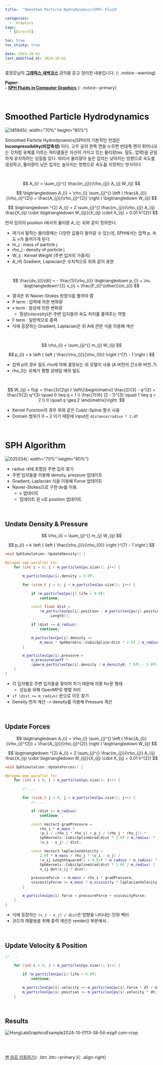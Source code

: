 ```yaml
---
title:  "Smoothed Particle Hydrodynamics(SPH) Fluid" 

categories:
  -  Graphics
tags:
  - [DirectX]

toc: true
toc_sticky: true

date: 2024-10-02
last_modified_at: 2024-10-02
---
```



홍정모님의 **[그래픽스 새싹코스](https://honglab.co.kr/)** 강의를 듣고 정리한 내용입니다.
{: .notice--warning}

**Paper: <br>- [SPH Fluids in Computer Graphics](https://cg.informatik.uni-freiburg.de/publications/2014_EG_SPH_STAR.pdf)**
{: .notice--primary}

<br>

# Smoothed Particle Hydrodynamics

![145945](https://github.com/user-attachments/assets/80f1d02f-75ed-4c24-ad18-3aa6863a879e){: width="70%" height="80%"}

Smoothed Particle Hydrodynamics(SPH)의 기본적인 컨셉은 **Incompressibility(비압축성)** 이다. 고무 공의 한쪽 면을 누르면 반대쪽 면이 튀어나오는 것처럼 유체를 이루는 파티클들은 자신이 가지고 있는 물리량(ex. 밀도, 압력)을 균일하게 유지하려는 성질을 있다. 따라서 물리량이 높은 입자는 낮아지는 방향으로 속도를 생성하고, 물리량이 낮은 입자는 높아지는 방향으로 속도를 지정하는 방식이다.

<br>

$$ A_{i} = \sum_{j}^{} \frac{m_{j}}{\rho_{j}} A_{j} W_{ij} $$

$$ \bigtriangledown A_{i} = \rho_{i} \sum_{j}^{} \left ( \frac{A_{i}}{\rho_{i}^{2}} + \frac{A_{j}}{\rho_{j}^{2}} \right ) \bigtriangledown W_{ij} $$

$$ \bigtriangledown ^{2} A_{i} = 2 \sum_{j}^{} \frac{m_{j}}{\rho_{j}} A_{ij} \frac{X_{ij} \cdot  \bigtriangledown W_{ij}}{X_{ij} \cdot X_{ij} + 0.01 h^{2}}  $$

먼저 임의의 position i에서의 물리량 A_i는 위와 같이 정의한다. 
- 여기서 말하는 물리량에는 다양한 값들이 들어갈 수 있는데, SPH에서는 압력 p, 속도 v가 들어가게 된다.
- m_j : mass of particle j
- rho_j : density of particle j
- W_ij : Kernel Weight (주변 입자의 가중치)
- A_i의 Gradient, Laplacian은 수치적으로 위와 같이 표현 

<br>

$$  \frac{dv_{i}}{dt} = - \frac{1}{\rho_{i}} \bigtriangledown p_{i} + \nu \bigtriangledown^{2} v_{i} + \frac{F_{i}^{other}}{m_{i}} $$

- 결국은 위 Navier-Stokes 방정식을 풀어야 함
- P term : 압력에 의한 변화량
- v term : 점성에 의한 변화량
  - 점성(viscosity)은 주변 입자들의 속도 차이를 줄여주는 역할
- F term : 일반적으로 중력
- 식에 등장하는 Gradient, Laplacian은 위 A에 관한 식을 이용해 계산

<br>

$$ \rho_{i} = \sum_{j}^{} m_{j} W_{ij} $$

$$ p_{i} = k \left ( \left ( \frac{\rho_{i}}{\rho_{0}} \right )^{7} - 1 \right ) $$

- 압력 p의 경우 밀도 rho에 의해 결정되는 위 모델이 사용 (A 버전의 간소화 버전..?)
- rho_0는 유체가 평형 상태일 때의 밀도

<br>

$$ 
W_{ij} = f(q) = \frac{3}{2\pi } \left\{\begin{matrix}
\frac{2}{3} - q^{2} + \frac{1}{2} q^{3} \quad 0 \leq q < 1
\\ \frac{1}{6} (2 - 1)^{3} \quad 1 \leq q < 2
\\ 0 \quad q \geq 2
\end{matrix}\right.
$$ 

- Kernel Function의 경우 위와 같은 Cubic-Spline 함수 사용
- Domain 범위가 0 ~ 2 이기 때문에 input은 `distance/radius * 2.0f`

<br>

# SPH Algorithm

![025334](https://github.com/user-attachments/assets/1de4921e-f262-4222-a6fa-aab493aaefd8){: width="70%" height="80%"}

- radius 내에 포함된 주변 입자 찾기
- 주변 입자들을 이용해 density, pressure 업데이트
- Gradient, Laplacian 식을 이용해 Force 업데이트
- Navier-Stokes으로 구한 dv를 이용.
  - v 업데이트
  - 업데이트 된 v로 position 업데이트

<br>

## Undate Density & Pressure

$$ \rho_{i} = \sum_{j}^{} m_{j} W_{ij} $$

$$ p_{i} = k \left ( \left ( \frac{\rho_{i}}{\rho_{0}} \right )^{7} - 1 \right ) $$

``` c++
void SphSimulation::UpdateDensity() {

#pragma omp parallel for
    for (int i = 0; i < m_particlesCpu.size(); i++) {

        m_particlesCpu[i].density = 0.0f;

        for (size_t j = 0; j < m_particlesCpu.size(); j++) {

            if (m_particlesCpu[j].life < 0.0f)
                continue;

            const float dist =
                (m_particlesCpu[i].position - m_particlesCpu[j].position)
                    .Length();

            if (dist >= m_radius)
                continue;

            m_particlesCpu[i].density +=
                m_mass * SphKernels::CubicSpline(dist * 2.0f / m_radius);
        }

        m_particlesCpu[i].pressure =
            m_pressureCoeff *
            (pow(m_particlesCpu[i].density / m_density0, 7.0f) - 1.0f);
    }
}
```

- 각 입자별로 주변 입자들을 찾아야 하기 때문에 이중 for문 형태
  - 성능을 위해 OpenMP로 병렬 처리
- `if (dist >= m_radius)` 문으로 이웃 찾기
- Density 먼저 계산 -> density를 이용해 Pressure 계산

<br>

## Update Forces

$$ \bigtriangledown A_{i} = \rho_{i} \sum_{j}^{} \left ( \frac{A_{i}}{\rho_{i}^{2}} + \frac{A_{j}}{\rho_{j}^{2}} \right ) \bigtriangledown W_{ij} $$

$$ \bigtriangledown ^{2} A_{i} = 2 \sum_{j}^{} \frac{m_{j}}{\rho_{j}} A_{ij} \frac{X_{ij} \cdot  \bigtriangledown W_{ij}}{X_{ij} \cdot X_{ij} + 0.01 h^{2}}  $$

``` c++
void SphSimulation::UpdateForces() {

#pragma omp parallel for
    for (int i = 0; i < m_particlesCpu.size(); i++) {

        // ...

        for (size_t j = 0; j < m_particlesCpu.size(); j++) {
            // ...

            if (dist >= m_radius)
                continue;

            const Vector3 gradPressure =
                rho_i * m_mass *
                (p_i / (rho_i * rho_i) + p_j / (rho_j * rho_j)) *
                SphKernels::CubicSplineGrad(dist * 2.0f / m_radius) *
                (x_i - x_j) / dist;

            const Vector3 laplacianVelocity =
                2.0f * m_mass / rho_j * (v_i - v_j) /
                (x_ij.LengthSquared() + 0.01f * m_radius * m_radius) *
                SphKernels::CubicSplineGrad(dist * 2.0f / m_radius) *
                x_ij.Dot(x_ij / dist);

            pressureForce -= m_mass / rho_i * gradPressure;
            viscosityForce += m_mass * m_viscosity * laplacianVelocity;
        }

        m_particlesCpu[i].force = pressureForce + viscosityForce;
    }
}
```

- 식에 등장하는 `(x_i - x_j) / dist`은 방향을 나타내는 단위 벡터
- 코드의 재활용을 위해 중력 계산은 render() 부분에서..

<br>

## Update Velocity & Position

``` c++
// ...

    for (int i = 0; i < m_particlesCpu.size(); i++) {

        if (m_particlesCpu[i].life < 0.0f)
            continue;

        m_particlesCpu[i].velocity += m_particlesCpu[i].force * dt / m_mass;
        m_particlesCpu[i].position += m_particlesCpu[i].velocity * dt;
    }
```

<br>

## Results

![HongLabGraphicsExample2024-10-0113-38-54-ezgif com-crop](https://github.com/user-attachments/assets/138141d3-f4c5-4e1c-ba3a-a2ab0897cf09)
 


<br>
<br>


[맨 위로 이동하기](#){: .btn .btn--primary }{: .align-right}